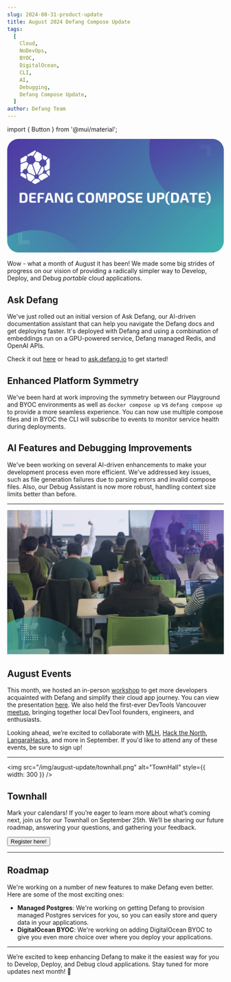 ```yaml
---
slug: 2024-08-31-product-update
title: August 2024 Defang Compose Update
tags:
  [
    Cloud,
    NoDevOps,
    BYOC,
    DigitalOcean,
    CLI,
    AI,
    Debugging,
    Defang Compose Update,
  ]
author: Defang Team
---
```

import { Button } from '@mui/material';


![Defang Compose Update](/img/defang-compose-update.webp)

Wow - what a month of August it has been! We made some big strides of progress on our vision of providing a radically simpler way to Develop, Deploy, and Debug _portable_ cloud applications.

## Ask Defang

We've just rolled out an initial version of Ask Defang, our AI-driven documentation assistant that can help you navigate the Defang docs and get deploying faster. It's deployed with Defang and using a combination of embeddings run on a GPU-powered service, Defang managed Redis, and OpenAI APIs.

Check it out [here](/docs/ask) or head to [ask.defang.io](https://ask.defang.io) to get started!

## Enhanced Platform Symmetry

We've been hard at work improving the symmetry between our Playground and BYOC environments as well as `docker compose up` vs `defang compose up` to provide a more seamless experience. You can now use multiple compose files and in BYOC the CLI will subscribe to events to monitor service health during deployments.

## AI Features and Debugging Improvements

We've been working on several AI-driven enhancements to make your development process even more efficient. We've addressed key issues, such as file generation failures due to parsing errors and invalid compose files. Also, our Debug Assistant is now more robust, handling context size limits better than before.

---

![Workshop](/img/august-update/workshop.jpg)

## August Events

This month, we hosted an in-person [workshop](https://www.linkedin.com/feed/update/urn:li:activity:7233915052083310595/) to get more developers acquainted with Defang and simplify their cloud app journey. You can view the presentation [here](https://s.defang.io/cloudjam2024). We also held the first-ever DevTools Vancouver [meetup](https://www.linkedin.com/posts/defanglabs_devtoolsmeetup-activity-7234599713751060483-zQsg?utm_source=share&utm_medium=member_desktop), bringing together local DevTool founders, engineers, and enthusiasts.

Looking ahead, we’re excited to collaborate with [MLH](https://mlh.io/), [Hack the North](https://hackthenorth.com/), [LangaraHacks](https://lhacks.langaracs.ca/), and more in September. If you'd like to attend any of these events, be sure to sign up!

---

<img src="/img/august-update/townhall.png" alt="TownHall" style={{ width: 300 }} />

## Townhall

Mark your calendars! If you’re eager to learn more about what’s coming next, join us for our Townhall on September 25th. We’ll be sharing our future roadmap, answering your questions, and gathering your feedback.

<Button href="https://lu.ma/9d8irae8" variant="contained" size="large" target="_blank">
Register here!
</Button>

---

## Roadmap

We're working on a number of new features to make Defang even better. Here are some of the most exciting ones:

- **Managed Postgres**: We're working on getting Defang to provision managed Postgres services for you, so you can easily store and query data in your applications.
- **DigitalOcean BYOC**: We're working on adding DigitalOcean BYOC to give you even more choice over where you deploy your applications.

---

We’re excited to keep enhancing Defang to make it the easiest way for you to Develop, Deploy, and Debug cloud applications. Stay tuned for more updates next month! 🚀

